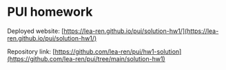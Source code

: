 # PUI homework

Deployed website: [https://lea-ren.github.io/pui/solution-hw1/](https://lea-ren.github.io/pui/solution-hw1/)

Repository link: [https://github.com/lea-ren/pui/hw1-solution](https://github.com/lea-ren/pui/tree/main/solution-hw1)
